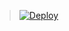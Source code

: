 
> [![Deploy](https://www.herokucdn.com/deploy/button.png)](https://dashboard.heroku.com/new?template=https://github.com/hlzheng-git/bclswl0827v2hk/tree/vxxx)


